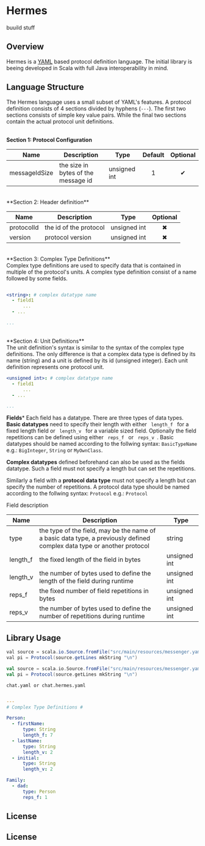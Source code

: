 Hermes
==============
buuild stuff

Overview
--------------

Hermes is a [YAML][1] based protocol definition language. The initial library is beeing developed in Scala with full Java interoperability in mind.

Language Structure
--------------

The Hermes language uses a small subset of YAML's features. A protocol definition consists of 4 sections divided by hyphens (<code>---</code>). The first two sections consists of simple key value pairs. While the final two sections contain the actual protocol unit definitions.
<br>
<br>
 
**Section 1: Protocol Configuration**

| Name | Description | Type | Default | Optional |
| :--: | ----------- | ---- | :-----: | :------: |
| messageIdSize | the size in bytes of the message id | unsigned int | 1 | &#10004; |

<br>
**Section 2: Header definition**

| Name | Description | Type | Optional |
| ---- | ----------- | ---- | :------: |
| protocolId | the id of the protocol | unsigned int | &#10006; |
| version | protocol version | unsigned int | &#10006; |

<br>
**Section 3: Complex Type Definitions**<br>
Complex type definitions are used to specify data that is contained in multiple of the protocol's units.
A complex type definition consist of a name followed by some fields.

```yaml

<string>: # complex datatype name                           
  - field1 
      ...
  - ...

...
```

<br>
**Section 4: Unit Definitions**<br>
The unit definition's syntax is similar to the syntax of the complex type definitions. The only difference is that a complex data type is defined by its name (string) and a unit is defined by its id (unsigned integer). Each unit definition represents one protocol unit.

```yaml
<unsigned int>: # complex datatype name                           
  - field1 
      ...
  - ...

...
  ```

**Fields***
Each field has a datatype. There are three types of data types. 
**Basic datatypes** need to specify their length with either <code> length_f </code> for a fixed length field or <code> length_v </code> for a variable sized field. Optionally the field repetitions can be defined using either <code> reps_f </code> or <code> reps_v </code>. Basic datatypes should be named according to the follwing syntax: <code>BasicTypeName<optionalEncoding></code> e.g.: <code>BigInteger</code>, <code>String<utf8></code> or <code>MyOwnClass<utf8></code>.

**Complex datatypes** defined beforehand can also be used as the fields datatype. Such a field must not specify a length but can set the repetitions. 

Similarly a field with a **protocol data type** must not specify a length but can specify the number of repetitions. A protocol data type should be named according to the follwing syntax: <code>Protocol<protocolName></code> e.g.: <code>Protocol<Chat></code>






Field description

| Name | Description | Type | 
| ---- | ----------- | ---- | 
| type | the type of the field, may be the name of a basic data type, a previously defined complex data type or another protocol | string |
| length_f | the fixed length of the field in bytes | unsigned int |
| length_v | the number of bytes used to define the length of the field during runtime | unsigned int |
| reps_f | the fixed number of field repetitions in bytes | unsigned int |
| reps_v | the number of bytes used to define the number of repetitions during runtime | unsigned int |

Library Usage
--------------














```java
val source = scala.io.Source.fromFile("src/main/resources/messenger.yaml")
val pi = Protocol(source.getLines mkString "\n")
```


```scala
val source = scala.io.Source.fromFile("src/main/resources/messenger.yaml")
val pi = Protocol(source.getLines mkString "\n")
```
<code>chat.yaml or chat.hermes.yaml</code>
```yaml

---
# Complex Type Definitions #

Person:
  - firstName:
      type: String
      length_f: 7
  - lastName:
      type: String
      length_v: 2
  - initial:
      type: String
      length_v: 2

Family:
  - dad:
      type: Person
      reps_f: 1
```


License
--------------

License
--------------




[1]: http://yaml.org/        "YAML"